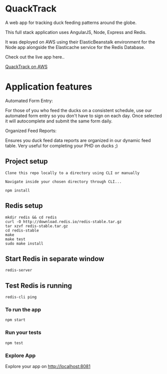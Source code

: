 # QuackTrack

A web app for tracking duck feeding patterns around the globe.

This full stack application uses AngularJS, Node, Express and Redis.

It was deployed on AWS using their ElasticBeanstalk environment for 
the Node app alongside the Elasticache service for the Redis Database.

Check out the live app here.. 

<a href="http://quacktrackdev-env.rkrrhmmiem.us-west-2.elasticbeanstalk.com/">QuackTrack on AWS</a>

# Application features

Automated Form Entry:
	
For those of you who feed the ducks on a consistent schedule, 
use our automated form entry so you don't have to sign on each day. 
Once selected it will autocomplete and submit the same form daily.
	
Organized Feed Reports:
	
Ensures you duck feed data reports are organized in our dynamic feed table. 
Very useful for completing your PHD on ducks ;)

## Project setup
```
Clone this repo locally to a directory using CLI or manually

Navigate inside your chosen directory through CLI...

npm install
```
## Redis setup
```
mkdir redis && cd redis
curl -O http://download.redis.io/redis-stable.tar.gz
tar xzvf redis-stable.tar.gz
cd redis-stable
make
make test
sudo make install
```

## Start Redis in separate window 
```
redis-server
```
## Test Redis is running 
```
redis-cli ping
```

### To run the app
```
npm start
```

### Run your tests
```
npm test
```

### Explore App 

Explore your app on <a href="http://localhost:8081">http://localhost:8081</a>

